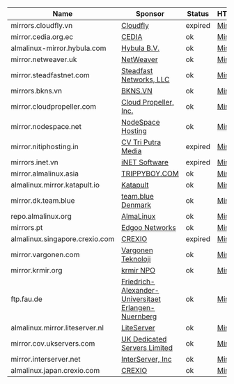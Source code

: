 | Name | Sponsor | Status | HTTPS | HTTP | RSYNC |
| --- | --- | --- | --- | --- | --- |
mirrors.cloudfly.vn|[Cloudfly](https://cloudfly.vn/)|expired|[Mirror](https://mirrors.cloudfly.vn/almalinux/)|[Mirror](http://mirrors.cloudfly.vn/almalinux/)|
mirror.cedia.org.ec|[CEDIA](https://www.cedia.edu.ec)|ok|[Mirror](https://mirror.cedia.org.ec/almalinux/)|[Mirror](http://mirror.cedia.org.ec/almalinux/)|[Link](rsync://mirror.cedia.org.ec/almalinux)
almalinux-mirror.hybula.com|[Hybula B.V.](https://www.hybula.com/)|ok|[Mirror](https://almalinux-mirror.hybula.com/)|[Mirror](http://almalinux-mirror.hybula.com/)|[Link](rsync://almalinux-mirror.hybula.com/almalinux)
mirror.netweaver.uk|[NetWeaver](https://www.netweaver.uk)|ok|[Mirror](https://mirror.netweaver.uk/almalinux/)|[Mirror](http://mirror.netweaver.uk/almalinux/)|
mirror.steadfastnet.com|[Steadfast Networks, LLC](https://www.steadfast.net/)|ok|[Mirror](https://mirror.steadfastnet.com/almalinux/)|[Mirror](http://mirror.steadfastnet.com/almalinux/)|[Link](rsync://mirror.steadfastnet.com/almalinux)
mirrors.bkns.vn|[BKNS.VN](https://www.bkns.vn/)|ok|[Mirror](https://mirrors.bkns.vn/almalinux/)|[Mirror](http://mirrors.bkns.vn/almalinux/)|[Link](rsync://mirrors.bkns.vn/almalinux)
mirror.cloudpropeller.com|[Cloud Propeller, Inc.](https://cloudpropeller.com)|ok|[Mirror](https://mirror.cloudpropeller.com/almalinux/)|[Mirror](http://mirror.cloudpropeller.com/almalinux/)|
mirror.nodespace.net|[NodeSpace Hosting](https://www.nodespace.net/)|ok|[Mirror](https://mirror.nodespace.net/almalinux/)|[Mirror](http://mirror.nodespace.net/almalinux/)|
mirror.nitiphosting.in|[CV Tri Putra Media](https://www.triputramedia.id)|expired|[Mirror](https://mirror.nitiphosting.in/almalinux/)|[Mirror](http://mirror.nitiphosting.in/almalinux/)|[Link](rsync://mirror.nitiphosting.in/almalinux)
mirrors.inet.vn|[iNET Software](https://inet.vn/)|expired|[Mirror](https://mirrors.inet.vn/almalinux/)|[Mirror](http://mirrors.inet.vn/almalinux/)|
mirror.almalinux.asia|[TRIPPYBOY.COM](https://blog.trippyboy.com)|ok|[Mirror](https://mirror.almalinux.asia/almalinux/)|[Mirror](http://mirror.almalinux.asia/almalinux/)|
almalinux.mirror.katapult.io|[Katapult](https://katapult.io)|ok|[Mirror](https://almalinux.mirror.katapult.io/)|[Mirror](http://almalinux.mirror.katapult.io/)|[Link](rsync://almalinux.mirror.katapult.io/almalinux)
mirror.dk.team.blue|[team.blue Denmark](https://team.blue)|ok|[Mirror](https://mirror.dk.team.blue/almalinux/)|[Mirror](http://mirror.dk.team.blue/almalinux/)|
repo.almalinux.org|[AlmaLinux](https://www.almalinux.org)|ok|[Mirror](https://repo.almalinux.org/almalinux/)|[Mirror](http://repo.almalinux.org/almalinux/)|[Link](rsync://rsync.repo.almalinux.org/almalinux)
mirrors.pt|[Edgoo Networks](https://www.edgoo.io)|ok|[Mirror](https://mirrors.pt/almalinux/)|[Mirror](http://mirrors.pt/almalinux/)|[Link](rsync://mirrors.pt/almalinux)
almalinux.singapore.crexio.com|[CREXIO](https://crexio.com)|expired|[Mirror](https://almalinux.singapore.crexio.com/)|[Mirror](http://almalinux.singapore.crexio.com/)|[Link](rsync://almalinux.singapore.crexio.com/almalinux)
mirror.vargonen.com|[Vargonen Teknoloji](https://www.vargonen.com)|ok|[Mirror](https://mirror.vargonen.com/almalinux/)|[Mirror](http://mirror.vargonen.com/almalinux/)|
mirror.krmir.org|[krmir NPO](https://krmir.org)|ok|[Mirror](https://mirror.krmir.org/almalinux/)||[Link](rsync://mirror.krmir.org/almalinux)
ftp.fau.de|[Friedrich-Alexander-Universitaet Erlangen-Nuernberg](https://www.rrze.fau.de)|ok|[Mirror](https://ftp.fau.de/almalinux/)|[Mirror](http://ftp.fau.de/almalinux/)|[Link](rsync://ftp.fau.de/almalinux)
almalinux.mirror.liteserver.nl|[LiteServer](https://www.liteserver.nl/)|ok|[Mirror](https://almalinux.mirror.liteserver.nl/)|[Mirror](http://almalinux.mirror.liteserver.nl/)|[Link](rsync://mirror.liteserver.nl/almalinux)
mirror.cov.ukservers.com|[UK Dedicated Servers Limited](https://www.ukservers.com/)|ok|[Mirror](https://mirror.cov.ukservers.com/almalinux/)|[Mirror](http://mirror.cov.ukservers.com/almalinux/)|
mirror.interserver.net|[InterServer, Inc](https://www.interserver.net/)|ok|[Mirror](https://mirror.interserver.net/almalinux/)|[Mirror](http://mirror.interserver.net/almalinux/)|[Link](rsync://mirror.interserver.net/almalinux)
almalinux.japan.crexio.com|[CREXIO](https://crexio.com)|ok|[Mirror](https://almalinux.japan.crexio.com/almalinux/)||
